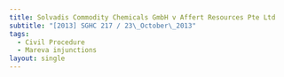```yaml
---
title: Solvadis Commodity Chemicals GmbH v Affert Resources Pte Ltd
subtitle: "[2013] SGHC 217 / 23\_October\_2013"
tags:
  - Civil Procedure
  - Mareva injunctions
layout: single
---
```


